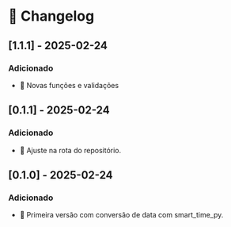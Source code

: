 # 📜 Changelog


## [1.1.1] - 2025-02-24
### Adicionado
- 🚀 Novas funções e validações

## [0.1.1] - 2025-02-24
### Adicionado
- 🚀 Ajuste na rota do repositório.

## [0.1.0] - 2025-02-24
### Adicionado
- 🚀 Primeira versão com conversão de data com smart_time_py.
